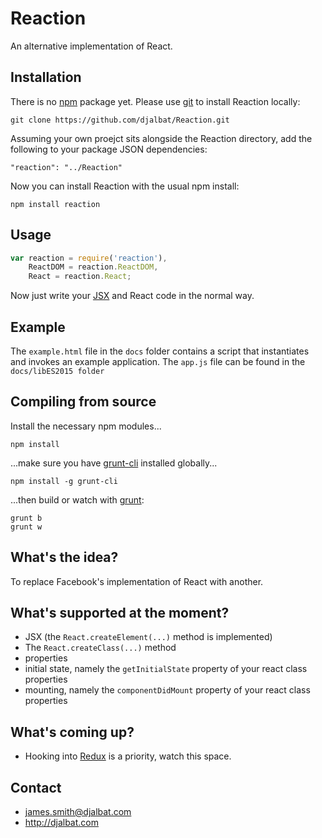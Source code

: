 # Reaction

An alternative implementation of React.

## Installation

There is no [npm](https://www.npmjs.com/) package yet. Please use [git](https://git-scm.com/) to install Reaction locally:

    git clone https://github.com/djalbat/Reaction.git

Assuming your own proejct sits alongside the Reaction directory, add the following to your package JSON dependencies:

    "reaction": "../Reaction"

Now you can install Reaction with the usual npm install:

    npm install reaction

## Usage

```js
var reaction = require('reaction'),
    ReactDOM = reaction.ReactDOM,
    React = reaction.React;
```

Now just write your [JSX](https://facebook.github.io/react/docs/jsx-in-depth.html) and React code in the normal way.

## Example

The `example.html` file in the `docs` folder contains a script that instantiates and invokes an example application. The `app.js` file can be found in the `docs/libES2015 folder`

## Compiling from source

Install the necessary npm modules...

    npm install

...make sure you have [grunt-cli](http://gruntjs.com/getting-started) installed globally...

    npm install -g grunt-cli

...then build or watch with [grunt](http://gruntjs.com/):

    grunt b
    grunt w

## What's the idea?

To replace Facebook's implementation of React with another.

## What's supported at the moment?

- JSX (the `React.createElement(...)` method is implemented)
- The `React.createClass(...)` method
- properties
- initial state, namely the `getInitialState` property of your react class properties
- mounting, namely the `componentDidMount` property of your react class properties

## What's coming up?

- Hooking into [Redux](https://github.com/reactjs/react-redux) is a priority, watch this space.

## Contact

- james.smith@djalbat.com
- http://djalbat.com
